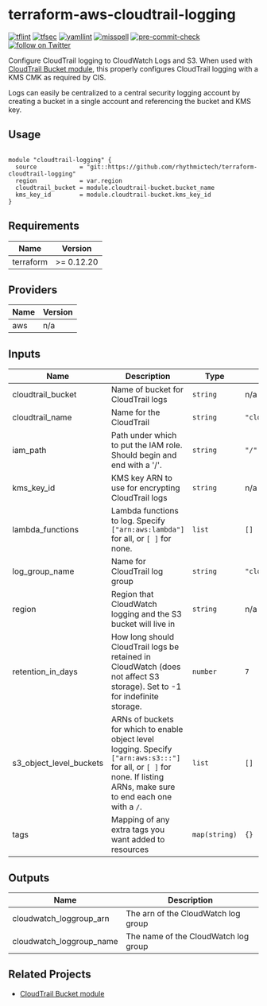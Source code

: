 # terraform-aws-cloudtrail-logging

[![tflint](https://github.com/rhythmictech/terraform-aws-cloudtrail-logging/workflows/tflint/badge.svg?branch=master&event=push)](https://github.com/rhythmictech/terraform-aws-cloudtrail-logging/actions?query=workflow%3Atflint+event%3Apush+branch%3Amaster)
[![tfsec](https://github.com/rhythmictech/terraform-aws-cloudtrail-logging/workflows/tfsec/badge.svg?branch=master&event=push)](https://github.com/rhythmictech/terraform-aws-cloudtrail-logging/actions?query=workflow%3Atfsec+event%3Apush+branch%3Amaster)
[![yamllint](https://github.com/rhythmictech/terraform-aws-cloudtrail-logging/workflows/yamllint/badge.svg?branch=master&event=push)](https://github.com/rhythmictech/terraform-aws-cloudtrail-logging/actions?query=workflow%3Ayamllint+event%3Apush+branch%3Amaster)
[![misspell](https://github.com/rhythmictech/terraform-aws-cloudtrail-logging/workflows/misspell/badge.svg?branch=master&event=push)](https://github.com/rhythmictech/terraform-aws-cloudtrail-logging/actions?query=workflow%3Amisspell+event%3Apush+branch%3Amaster)
[![pre-commit-check](https://github.com/rhythmictech/terraform-aws-cloudtrail-logging/workflows/pre-commit-check/badge.svg?branch=master&event=push)](https://github.com/rhythmictech/terraform-aws-cloudtrail-logging/actions?query=workflow%3Apre-commit-check+event%3Apush+branch%3Amaster)
<a href="https://twitter.com/intent/follow?screen_name=RhythmicTech"><img src="https://img.shields.io/twitter/follow/RhythmicTech?style=social&logo=twitter" alt="follow on Twitter"></a>


Configure CloudTrail logging to CloudWatch Logs and S3. When used with [CloudTrail Bucket module](https://github.com/rhythmictech/terraform-aws-cloudtrail-bucket), this properly configures CloudTrail logging with a KMS CMK as required by CIS.

Logs can easily be centralized to a central security logging account by creating a bucket in a single account and referencing the bucket and KMS key.

## Usage
```

module "cloudtrail-logging" {
  source            = "git::https://github.com/rhythmictech/terraform-cloudtrail-logging"
  region            = var.region
  cloudtrail_bucket = module.cloudtrail-bucket.bucket_name
  kms_key_id        = module.cloudtrail-bucket.kms_key_id
}

```

<!-- BEGINNING OF PRE-COMMIT-TERRAFORM DOCS HOOK -->
## Requirements

| Name | Version |
|------|---------|
| terraform | >= 0.12.20 |

## Providers

| Name | Version |
|------|---------|
| aws | n/a |

## Inputs

| Name | Description | Type | Default | Required |
|------|-------------|------|---------|:--------:|
| cloudtrail\_bucket | Name of bucket for CloudTrail logs | `string` | n/a | yes |
| cloudtrail\_name | Name for the CloudTrail | `string` | `"cloudtrail-all"` | no |
| iam\_path | Path under which to put the IAM role. Should begin and end with a '/'. | `string` | `"/"` | no |
| kms\_key\_id | KMS key ARN to use for encrypting CloudTrail logs | `string` | n/a | yes |
| lambda\_functions | Lambda functions to log. Specify `["arn:aws:lambda"]` for all, or `[ ]` for none. | `list` | `[]` | no |
| log\_group\_name | Name for CloudTrail log group | `string` | `"cloudtrail2cwl"` | no |
| region | Region that CloudWatch logging and the S3 bucket will live in | `string` | n/a | yes |
| retention\_in\_days | How long should CloudTrail logs be retained in CloudWatch (does not affect S3 storage). Set to -1 for indefinite storage. | `number` | `7` | no |
| s3\_object\_level\_buckets | ARNs of buckets for which to enable object level logging. Specify `["arn:aws:s3:::"]` for all, or `[ ]` for none. If listing ARNs, make sure to end each one with a `/`. | `list` | `[]` | no |
| tags | Mapping of any extra tags you want added to resources | `map(string)` | `{}` | no |

## Outputs

| Name | Description |
|------|-------------|
| cloudwatch\_loggroup\_arn | The arn of the CloudWatch log group |
| cloudwatch\_loggroup\_name | The name of the CloudWatch log group |

<!-- END OF PRE-COMMIT-TERRAFORM DOCS HOOK -->

## Related Projects
* [CloudTrail Bucket module](https://github.com/rhythmictech/terraform-aws-cloudtrail-bucket)
